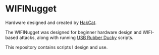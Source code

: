 # WIFINugget

Hardware designed and created by [HakCat](https://github.com/HakCat-Tech). 

The WIFINugget was designed for beginner hardware design and WIFI-based attacks, along with running [USB Rubber Ducky](https://github.com/hak5/usbrubberducky-payloads) scripts.

This repository contains scripts I design and use.
